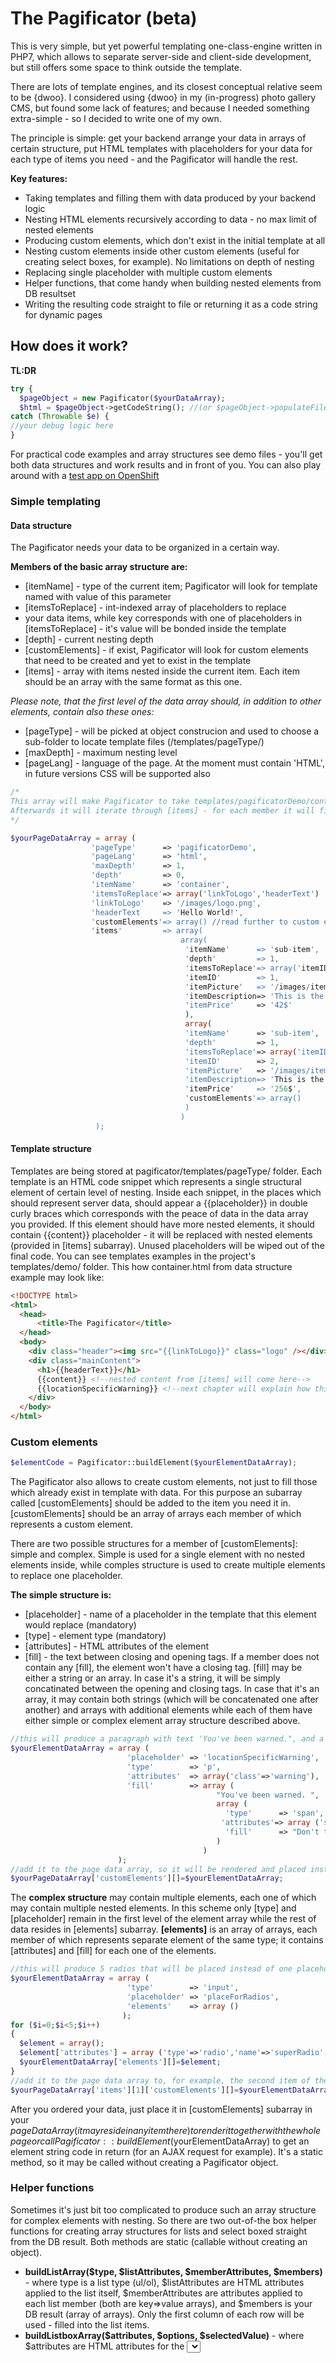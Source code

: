 # The Pagificator (beta)
This is very simple, but yet powerful templating one-class-engine written in PHP7, which allows to separate server-side and client-side development, but still offers some space to think outside the template. 

There are lots of template engines, and its closest conceptual relative seem to be {dwoo}. I considered using {dwoo} in my (in-progress) photo gallery CMS, but found some lack of features; and because I needed something extra-simple - so I decided to write one of my own.

The principle is simple: get your backend arrange your data in arrays of certain structure, put HTML templates with placeholders for your data for each type of items you need - and the Pagificator will handle the rest.

**Key features:**
* Taking templates and filling them with data produced by your backend logic
* Nesting HTML elements recursively according to data - no max limit of nested elements
* Producing custom elements, which don't exist in the initial template at all
* Nesting custom elements inside other custom elements (useful for creating select boxes, for example). No limitations on depth of nesting
* Replacing single placeholder with multiple custom elements
* Helper functions, that come handy when building nested elements from DB resultset
* Writing the resulting code straight to file or returning it as a code string for dynamic pages

## How does it work?
**TL:DR**
```php
try {
  $pageObject = new Pagificator($yourDataArray);
  $html = $pageObject->getCodeString(); //(or $pageObject->populateFile(path/to/write);)
catch (Throwable $e) {
//your debug logic here
}
```
For practical code examples and array structures see demo files - you'll get both data structures and work results and in front of you. 
You can also play around with a [test app on OpenShift](http://bit.ly/2wQ1g1p)

### Simple templating
#### Data structure
The Pagificator needs your data to be organized in a certain way.

**Members of the basic array structure are:**
* [itemName] - type of the current item; Pagificator will look for template named with value of this parameter
* [itemsToReplace] - int-indexed array of placeholders to replace
* your data items, while key corresponds with one of placeholders in [itemsToReplace] - it's value will be bonded inside the template
* [depth] - current nesting depth
* [customElements] - if exist, Pagificator will look for custom elements that need to be created and yet to exist in the template
* [items] - array with items nested inside the current item. Each item should be an array with the same format as this one.

_Please note, that the first level of the data array should, in addition to other elements, contain also these ones:_
* [pageType] - will be picked at object construcion and used to choose a sub-folder to locate template files (/templates/pageType/)
* [maxDepth] - maximum nesting level
* [pageLang] - language of the page. At the moment must contain 'HTML', in future versions CSS will be supported also
```php
/*
This array will make Pagificator to take templates/pagificatorDemo/container.html, put there logo and header instead of corresponding placeholders
Afterwards it will iterate through [items] - for each member it will find templates/pagificatorDemo/sub-item.html, replace placeholders and put the whole result instead of {{content}} placeholder in previous (container.html) template
*/

$yourPageDataArray = array (
                  'pageType'      => 'pagificatorDemo',
                  'pageLang'      => 'html',
                  'maxDepth'      => 1,
                  'depth'         => 0,
                  'itemName'      => 'container',
                  'itemsToReplace'=> array('linkToLogo','headerText')
                  'linkToLogo'    => '/images/logo.png',
                  'headerText     => 'Hello World!',
                  'customElements'=> array() //read further to custom elements chapter
                  'items'         => array(
                                      array(
                                       'itemName'      => 'sub-item',
                                       'depth'         => 1,
                                       'itemsToReplace'=> array('itemID','itemPicture','itemDescription','itemPrice'),
                                       'itemID'        => 1,
                                       'itemPicture'   => '/images/items/item1.png',
                                       'itemDescription=> 'This is the first item',
                                       'itemPrice'     => '42$'
                                       ),
                                       array(
                                       'itemName'      => 'sub-item',
                                       'depth'         => 1,
                                       'itemsToReplace'=> array('itemID','itemPicture','itemDescription','itemPrice'),
                                       'itemID'        => 2,
                                       'itemPicture'   => '/images/items/item2.png',
                                       'itemDescription=> 'This is the second item',
                                       'itemPrice'     => '256$',
                                       'customElements'=> array()
                                       )
                                      )
                   );      
```

#### Template structure
Templates are being stored at pagificator/templates/pageType/ folder. Each template is an HTML code snippet which represents a single structural element of certain level of nesting. Inside each snippet, in the places which should represent server data, should appear a {{placeholder}} in double curly braces which corresponds with the peace of data in the data array you provided. If this element should have more nested elements, it should contain {{content}} placeholder - it will be replaced with nested elements (provided in [items] subarray).
Unused placeholders will be wiped out of the final code. You can see templates examples in the project's templates/demo/ folder.
This how container.html from data structure example may look like:
```html
<!DOCTYPE html>
<html>
  <head>
	  <title>The Pagificator</title>
  </head>
  <body>
    <div class="header"><img src="{{linkToLogo}}" class="logo" /></div>
    <div class="mainContent">
      <h1>{{headerText}}</h1>
      {{content}} <!--nested content from [items] will come here-->
      {{locationSpecificWarning}} <!--next chapter will explain how this is been filled-->
    </div>
  </body>
</html>
```
### Custom elements
```php
$elementCode = Pagificator::buildElement($yourElementDataArray);
```

The Pagificator also allows to create custom elements, not just to fill those which already exist in template with data.
For this purpose an subarray called [customElements] should be added to the item you need it in. [customElements] should be an array of arrays each member of which represents a custom element. 

There are two possible structures for a member of [customElements]: simple and complex. Simple is used for a single element with no nested elements inside, while comples structure is used to create multiple elements to replace one placeholder.

**The simple structure is:**
* [placeholder] - name of a placeholder in the template that this element would replace (mandatory)
* [type] - element type (mandatory)
* [attributes] - HTML attributes of the element
* [fill] - the text between closing and opening tags. If a member does not contain any [fill], the element won't have a closing tag. [fill] may be either a string or an array. In case it's a string, it will be simply concatinated between the opening and closing tags. In case that it's an array, it may contain both strings (which will be concatenated one after another) and arrays with additional elements while each of them have either simple or complex element array structure described above.
```php
//this will produce a paragraph with text 'You've been warned.", and a nested span with "Don't tell you haven't" written in bold
$yourElementDataArray = array (
                          'placeholder' => 'locationSpecificWarning',
                          'type'        => 'p',
                          'attributes'  => array('class'=>'warning'),
                          'fill'        => array (
                                              "You've been warned. ",
                                              array (
                                                'type'      => 'span',
                                               'attributes'=> array ('style'=>'font-style:bold'),
                                                'fill'      => "Don't tell you haven't"
                                              )
                                           )
                        );
//add it to the page data array, so it will be rendered and placed instead of corresponding placeholder in container.html
$yourPageDataArray['customElements'][]=$yourElementDataArray;
```

The **complex structure** may contain multiple elements, each one of which may contain multiple nested elements. In this scheme only [type] and [placeholder] remain in the first level of the element array while the rest of data resides in [elements] subarray.
**[elements]** is an array of arrays, each member of which represents separate element of the same type; it contains  [attributes] and [fill] for each one of the elements.
```php
//this will produce 5 radios that will be placed instead of one placeholder
$yourElementDataArray = array (
                          'type'        => 'input',
                          'placeholder' => 'placeForRadios',
                          'elements'    => array ()
                         );
for ($i=0;$i<5;$i++)
{
  $element = array();
  $element['attributes'] = array ('type'=>'radio','name'=>'superRadio','value'=>'radio-'.$i);
  $yourElementDataArray['elements'][]=$element; 
}
//add it to the page data array to, for example, the second item of the second level, so it will be rendered and placed instead of corresponding placeholder in sub-item.html
$yourPageDataArray['items'][1]['customElements'][]=$yourElementDataArray;
```

After you ordered your data, just place it in [customElements] subarray in your $pageDataArray (it may reside in any item there) to render it together with the whole page or call Pagificator::buildElement($yourElementDataArray) to get an element string code in return (for an AJAX request for example). It's a static method, so it may be called without creating a Pagificator object.

### Helper functions
Sometimes it's just bit too complicated to produce such an array structure for complex elements with nesting. So there are two out-of-the box helper functions for creating array structures for lists and select boxed straight from the DB result. Both methods are static (callable without creating an object).

* __buildListArray($type, $listAttributes, $memberAttributes, $members)__ - where type is a list type (ul/ol), $listAttributes are HTML attributes applied to the list itself, $memberAttributes are attributes applied to each list member (both are key=>value arrays), and $members is your DB result (array of arrays). Only the first column of each row will be used - filled into the list items.
* __buildListboxArray($attributes, $options, $selectedValue)__ - where $attributes are HTML attributes for the <select> element, $options is your DB result (only first two columns will be used; first for value, second for option text) and $selectedValue is an element that need to be preselected (optional).


